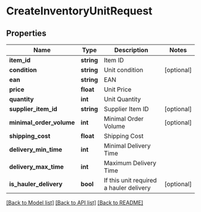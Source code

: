 # CreateInventoryUnitRequest

## Properties
Name | Type | Description | Notes
------------ | ------------- | ------------- | -------------
**item_id** | **string** | Item ID | 
**condition** | **string** | Unit condition | [optional] 
**ean** | **string** | EAN | 
**price** | **float** | Unit Price | 
**quantity** | **int** | Unit Quantity | 
**supplier_item_id** | **string** | Supplier Item ID | [optional] 
**minimal_order_volume** | **int** | Minimal Order Volume | [optional] 
**shipping_cost** | **float** | Shipping Cost | 
**delivery_min_time** | **int** | Minimal Delivery Time | 
**delivery_max_time** | **int** | Maximum Delivery Time | 
**is_hauler_delivery** | **bool** | If this unit required a hauler delivery | [optional] 

[[Back to Model list]](../README.md#documentation-for-models) [[Back to API list]](../README.md#documentation-for-api-endpoints) [[Back to README]](../README.md)


